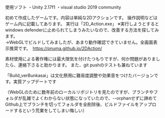 使用ソフト ・Unity 2.17f1 ・visual studio 2019 community

初めて作成したゲームです。内容は単純な2Dアクションです。 操作説明などはゲーム内に記載してあります。 実行は「2D_Action.exe」 ※実行しようとするとwindows defenderに止められてしまうみたいなので、改善する方法を探してみます。<br> 
→WebGLでビルドしてみましたが、あまり動作確認できていません。全画面表示推奨です。　https://pnuma.github.io/2DAction/

素材使用による著作権には最大限気を付けたつもりですが、何か問題がありましたら、連絡下さると助かります。 また、git pushのテストも兼ねています

「Build_verBunkasai」は文化祭用に難易度調整や効果音をつけたバージョンです。実質アップデートです



（WebGLのために数年前のローカルリポジトリを見たのですが、ブランチやフォルダが乱雑でよくわからない状態になっていたので、--orphanせずに諦めてGithub上でブランチを切ってフォルダを全削除後、ビルドファイルをアップロードするという荒業をしてしまい悔しい）
